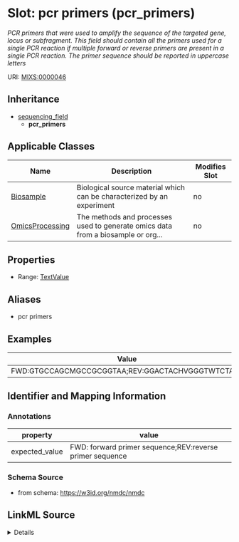 # Slot: pcr primers (pcr_primers)


_PCR primers that were used to amplify the sequence of the targeted gene, locus or subfragment. This field should contain all the primers used for a single PCR reaction if multiple forward or reverse primers are present in a single PCR reaction. The primer sequence should be reported in uppercase letters_



URI: [MIXS:0000046](https://w3id.org/mixs/0000046)




## Inheritance

* [sequencing_field](sequencing_field.md)
    * **pcr_primers**





## Applicable Classes

| Name | Description | Modifies Slot |
| --- | --- | --- |
[Biosample](Biosample.md) | Biological source material which can be characterized by an experiment |  no  |
[OmicsProcessing](OmicsProcessing.md) | The methods and processes used to generate omics data from a biosample or org... |  no  |







## Properties

* Range: [TextValue](TextValue.md)



## Aliases


* pcr primers




## Examples

| Value |
| --- |
| FWD:GTGCCAGCMGCCGCGGTAA;REV:GGACTACHVGGGTWTCTAAT |

## Identifier and Mapping Information





### Annotations

| property | value |
| --- | --- |
| expected_value | FWD: forward primer sequence;REV:reverse primer sequence |



### Schema Source


* from schema: https://w3id.org/nmdc/nmdc




## LinkML Source

<details>
```yaml
name: pcr_primers
annotations:
  expected_value:
    tag: expected_value
    value: 'FWD: forward primer sequence;REV:reverse primer sequence'
description: PCR primers that were used to amplify the sequence of the targeted gene,
  locus or subfragment. This field should contain all the primers used for a single
  PCR reaction if multiple forward or reverse primers are present in a single PCR
  reaction. The primer sequence should be reported in uppercase letters
title: pcr primers
examples:
- value: FWD:GTGCCAGCMGCCGCGGTAA;REV:GGACTACHVGGGTWTCTAAT
from_schema: https://w3id.org/nmdc/nmdc
aliases:
- pcr primers
rank: 1000
is_a: sequencing field
string_serialization: FWD:{dna};REV:{dna}
slot_uri: MIXS:0000046
multivalued: false
alias: pcr_primers
domain_of:
- Biosample
- OmicsProcessing
range: TextValue

```
</details>